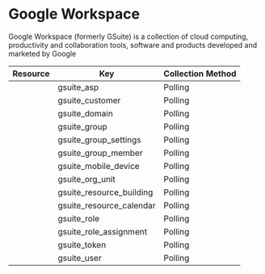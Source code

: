 # Google Workspace

Google Workspace (formerly GSuite) is a collection of cloud computing, productivity and collaboration tools, software and products developed and marketed by Google

| Resource | Key | Collection Method |
| --- | --- | --- |
|  | gsuite_asp | Polling |
|  | gsuite_customer | Polling |
|  | gsuite_domain | Polling |
|  | gsuite_group | Polling |
|  | gsuite_group_settings | Polling |
|  | gsuite_group_member | Polling |
|  | gsuite_mobile_device | Polling |
|  | gsuite_org_unit | Polling |
|  | gsuite_resource_building | Polling |
|  | gsuite_resource_calendar | Polling |
|  | gsuite_role | Polling |
|  | gsuite_role_assignment | Polling |
|  | gsuite_token | Polling |
|  | gsuite_user | Polling |

